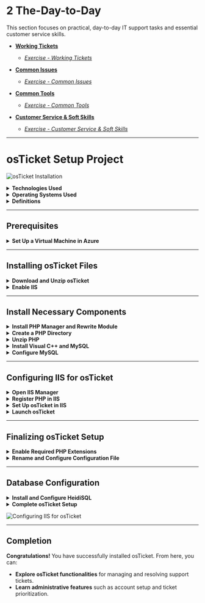 # 2 The-Day-to-Day


This section focuses on practical, day-to-day IT support tasks and essential customer service skills.

- **[Working Tickets](The_Day_to_Day/01_Working_Tickets/)**
  - *[Exercise - Working Tickets](The_Day_to_Day/01_Working_Tickets/Exercise_Working_Tickets.md)*

- **[Common Issues](The_Day_to_Day/03_Common_Issues/)**
  - *[Exercise - Common Issues](The_Day_to_Day/03_Common_Issues/Exercise_Common_Issues.md)*

- **[Common Tools](The_Day_to_Day/05_Common_Tools/)**
  - *[Exercise - Common Tools](The_Day_to_Day/05_Common_Tools/Exercise_Common_Tools.md)*

- **[Customer Service & Soft Skills](The_Day_to_Day/07_Customer_Service_Soft_Skills/)**
  - *[Exercise - Customer Service & Soft Skills](The_Day_to_Day/07_Customer_Service_Soft_Skills/Exercise_Customer_Service_Soft_Skills.md)*



---

# osTicket Setup Project

![osTicket Installation](https://i.ytimg.com/vi/Olh1z-RNEhQ/maxresdefault.jpg)

<details>
<summary><strong>Technologies Used</strong></summary>

- **Microsoft Azure**
- **Remote Desktop**
- **Internet Information Services (IIS)**

</details>

<details>
<summary><strong>Operating Systems Used</strong></summary>

- **Windows 10**
- **Windows Server 2022**

</details>

<details>
<summary><strong>Definitions</strong></summary>

- **Localhost**: The loopback address (127.0.0.1), used for testing web applications, network configurations, and blocking malicious sites.
- **Internet Information Services (IIS)**: A web server application that supports various protocols (HTTP, HTTPS, FTP, etc.) and enables site management, application hosting, and performance monitoring.

</details>

---

## Prerequisites

<details>
<summary><strong>Set Up a Virtual Machine in Azure</strong></summary>

1. Log in to **Microsoft Azure**.
2. Go to **Virtual Machine** > **Create**.
3. Select **Zone 3** and choose **Windows 10** as the OS.
4. Set up a **username** and **password**, then click **Create**.
5. Copy the IP address of the VM and connect via **Remote Desktop**.
6. Log in using the specified username and password.
7. Open a browser within the VM to access the lab files needed for osTicket.

</details>

---

## Installing osTicket Files

<details>
<summary><strong>Download and Unzip osTicket</strong></summary>

1. Download the osTicket installation files and unzip them on the virtual machine.

</details>

<details>
<summary><strong>Enable IIS</strong></summary>

1. Open **Control Panel** > **Programs** > **Turn Windows features on or off**.
2. Select **World Wide Web Services** > **Application Development Features** > enable **CGI**.
3. Test the setup by entering **127.0.0.1** in the browser. A blue screen should confirm that IIS is running. If not, repeat the previous steps.

</details>

---

## Install Necessary Components

<details>
<summary><strong>Install PHP Manager and Rewrite Module</strong></summary>

1. Download and install **PHP Manager** and **Rewrite Module**.

</details>

<details>
<summary><strong>Create a PHP Directory</strong></summary>

1. Open **File Explorer** and create a new folder at **C:\PHP**.

</details>

<details>
<summary><strong>Unzip PHP</strong></summary>

1. Download PHP 7.3.8 and unzip the files into the **C:\PHP** directory.

</details>

<details>
<summary><strong>Install Visual C++ and MySQL</strong></summary>

1. Download and install **Visual C++**.
2. Download and install **MySQL**.

</details>

<details>
<summary><strong>Configure MySQL</strong></summary>

1. During installation, select **Typical Setup**.
2. Launch the MySQL configuration wizard, choose **Standard Configuration**.
3. Set up a **username** and **password** for MySQL access.

</details>

---

## Configuring IIS for osTicket

<details>
<summary><strong>Open IIS Manager</strong></summary>

1. Open **IIS Manager** with Administrator privileges.

</details>

<details>
<summary><strong>Register PHP in IIS</strong></summary>

1. Click on **PHP Manager** in IIS.
2. Select **Register new PHP version** and navigate to **php-cgi.exe** in **C:\PHP**.
3. Reload IIS.

</details>

<details>
<summary><strong>Set Up osTicket in IIS</strong></summary>

1. Unzip the osTicket files.
2. Move the **uploads** folder to **C:\inetpub\wwwroot** and rename it to **osTicket**.

</details>

<details>
<summary><strong>Launch osTicket</strong></summary>

1. Reload IIS.
2. In **IIS Manager**, right-click on **Default Web Site** > **Browse *:80**.
3. osTicket should now open in the browser. If not, check the previous steps for any issues.

</details>

---

## Finalizing osTicket Setup

<details>
<summary><strong>Enable Required PHP Extensions</strong></summary>

1. Enable the following PHP extensions:
   - **php_imap.dll**
   - **php_intl.dll**
   - **php_opcache.dll**
2. Refresh the osTicket setup page. All extension requirements should show green checks.
   
![Install Necessary Components for osTicket](https://www.atlantic.net/wp-content/uploads/2021/12/p1-7.png)

</details>
<details>

<summary><strong>Rename and Configure Configuration File</strong></summary>

1. Rename **ost-sampleconfig.php** in the osTicket folder to **ost-config.php**.
2. Right-click **ost-config.php**, go to **Properties** > **Security**, and allow **full access for Everyone**.

</details>

---

## Database Configuration

<details>
<summary><strong>Install and Configure HeidiSQL</strong></summary>

1. Download and install **HeidiSQL** from the osTicket installation files.
2. Open HeidiSQL and create a new session.
3. Log in using the MySQL username and password created earlier.
4. Connect to the session and create a database named **osTicket**.

</details>

<details>
<summary><strong>Complete osTicket Setup</strong></summary>

1. In the osTicket browser setup page, input the database information from HeidiSQL.
2. Fill out other required fields, like **Admin Username**, **Password**, and **Email**.
3. Click **Continue** to complete the setup.


</details>


![Configuring IIS for osTicket](https://osticketawesome.com/wp-content/uploads/2020/09/web-installer-directory4.gif)

---

## Completion

**Congratulations!** You have successfully installed osTicket. From here, you can:
- **Explore osTicket functionalities** for managing and resolving support tickets.
- **Learn administrative features** such as account setup and ticket prioritization.
